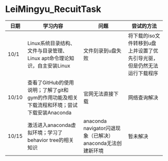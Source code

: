 # LeiMingyu_RecuitTask
|日期|学习内容|问题|尝试的方法|
|---|---|---|---|
|10/1|Linux系统目录结构、文件与目录管理、Linux apt命令理论知识，自主安装Linux|文件刻录到u盘失败|将下载的iso文件转移到u盘上并设置了优先引导光驱，但是仍然无法运行下载程序|
|10/10|查看了GitHub的使用说明；了解了git和gym的作用功能及相关下载流程和环境；尝试下载安装Anaconda|官网无法直接下载|网络查询解决|
|10/15|激活进入anaconda虚拟环境；学习了behavior tree的相关知识|anaconda navigator闪退现象（已解决）anaconda无法创建新环境|暂未解决|
